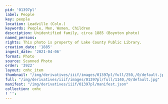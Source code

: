 ```yaml
---
pid: '01397pl'
label: People
key: people
location: Leadville (Colo.)
keywords: People, Men, Women, Children
description: Unidentified family, circa 1885 (Boynton photo)
named_persons: 
rights: This photo is property of Lake County Public Library.
creation_date: '1885'
ingest_date: '2021-04-06'
format: Photo
source: Scanned Photo
order: '3922'
layout: cmhc_item
thumbnail: "/img/derivatives/iiif/images/01397pl/full/250,/0/default.jpg"
full: "/img/derivatives/iiif/images/01397pl/full/1140,/0/default.jpg"
manifest: "/img/derivatives/iiif/01397pl/manifest.json"
collection: cmhc
! '': 
---
```

